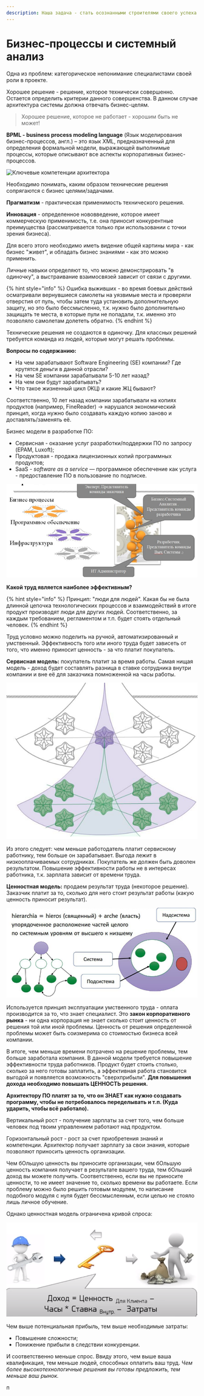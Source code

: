 ```yaml
---
description: Наша задача - стать осознанными строителями своего успеха
---
```


# Бизнес-процессы и системный анализ

Одна из проблем: категорическое непонимание специалистами своей роли в проекте.

Хорошее решение - решение, которое технически совершенно. Остается определить критерии данного совершенства. В данном случае архитектура системы должна отвечать бизнес-целям. 

> Хорошее решение, которое не работает - хорошим быть не может!

**BPML - business process modeling language**  \(Язык моделирования бизнес-процессов, англ.\) – это язык XML, предназначенный для определения формальной модели, выражающей выполнимые процессы, которые описывают все аспекты корпоративных бизнес-процессов.   


![&#x41A;&#x43B;&#x44E;&#x447;&#x435;&#x432;&#x44B;&#x435; &#x43A;&#x43E;&#x43C;&#x43F;&#x435;&#x442;&#x435;&#x43D;&#x446;&#x438;&#x438; &#x430;&#x440;&#x445;&#x438;&#x442;&#x435;&#x43A;&#x442;&#x43E;&#x440;&#x430;](../.gitbook/assets/image%20%2827%29.png)

Необходимо понимать, каким образом технические решения сопрягаются с бизнес целями/задачами.

**Прагматизм** - практическая применимость технического решения.

**Инновация** - определенное нововведение, которое имеет коммерческую применимость, т.е. она приносит конкурентные преимущества \(рассматривается только при использовании с точки зрения бизнеса\).

Для всего этого необходимо иметь видение общей картины мира - как бизнес "живет", и обладать бизнес знаниями - как это можно применить.

Личные навыки определяют то, что можно демонстрировать "в одиночку", а выстраивание взаимосвязей зависит от связи с другими.

{% hint style="info" %}
Ошибка выживших - во время боевых действий осматривали вернувшиеся самолеты на уязвимые места и проверяли отверстия от пуль, чтобы затем туда установить дополнительную защиту, но это было бессмысленно, т.к. нужно было дополнительно защищать те места, в которые пули не попадали, т.к. именно это позволяло самолетам долететь обратно.
{% endhint %}

Технические решения не создаются в одиночку. Для классных решений требуется команда из людей, которые могут решать проблемы.

**Вопросы по содержанию:**

* На чем зарабатывают Software Engineering \(SE\) компании? Где крутятся деньги в данной отрасли?
* На чем SE компании зарабатывали 5-10 лет назад?
* На чем они будут зарабатывать?
* Что такое жизненный цикл \(ЖЦ\) и какие ЖЦ бывают?

Соответственно, 10 лет назад компании зарабатывали на копиях продуктов \(например, FineReader\) -&gt; нарушался экономический принцип, когда нужно было создавать каждую копию заново и доставлять/заменять её. 

Бизнес модели в разработке ПО: 

* Сервисная - оказание услуг разработки/поддержки ПО по запросу \(EPAM, Luxoft\);
* Продуктовая - продажа лицензионных копий программных продуктов;
* SaaS -  _software as a service_ — программное обеспечение как услуга - предоставление ПО в пользование по подписке.

![&#x411;&#x438;&#x437;&#x43D;&#x435;&#x441; &#x43C;&#x43E;&#x434;&#x435;&#x43B;&#x438; &#x432; &#x440;&#x430;&#x437;&#x440;&#x430;&#x431;&#x43E;&#x442;&#x43A;&#x435; &#x41F;&#x41E;](../.gitbook/assets/image%20%2825%29.png)

**Какой труд является наиболее эффективным?**

{% hint style="info" %}
Принцип: "люди для людей". Какая бы не была длинной цепочка технологических процессов и взаимодействий в итоге продукт производят люди для других людей. Соответственно, за каждым требованием, регламентом и т.п. будет стоять отдельный человек.
{% endhint %}

Труд условно можно поделить на ручной, автоматизированный и умственный. Эффективность того или иного труда будет зависеть от того, что именно приносит ценность - за что платит покупатель.

**Сервисная модель:** покупатель платит за время работы. Самая нищая модель - доход будет составлять разница в ставке сотрудника внутри компании и вне её для заказчика помноженной на часы работы.

![&#x421;&#x435;&#x440;&#x432;&#x438;&#x441;&#x43D;&#x430;&#x44F; &#x43C;&#x43E;&#x434;&#x435;&#x43B;&#x44C;](../.gitbook/assets/image%20%2823%29.png)

Из этого следует: чем меньше работодатель платит сервисному работнику, тем больше он зарабатывает. Выгода лежит в низкооплачиваемых сотрудниках. Покупатель же должен быть доволен результатом. Повышение эффективности работы не в интересах работника, т.к. зарплата зависит от времени труда.

**Ценностная модель:** продаем результат труда \(некоторое решение\). Заказчик платит за то, сколько для него стоит результат работы \(какую ценность приносит результат\). 

![&#x426;&#x435;&#x43D;&#x43D;&#x43E;&#x441;&#x442;&#x43D;&#x430;&#x44F; &#x43C;&#x43E;&#x434;&#x435;&#x43B;&#x44C;](../.gitbook/assets/image%20%2822%29.png)

Используется принцип эксплуатации умственного труда - оплата производится за то, что знает специалист. Это **закон корпоративного рынка** - ни одна корпорация не знает сколько стоит ценность от решения той или иной проблемы. Ценность от решения определенной проблемы может быть соизмерима со стоимостью бизнеса всей компании. 

В итоге, чем меньше времени потрачено на решение проблемы, тем больше заработала компания. В данной модели требуется повышение эффективности труда работников. Продукт будет стоить столько, сколько за него готовы заплатить, а эффективная работа становится выгодой и появляется возможность "сверхприбыли". **Для повышения дохода необходимо повышать ЦЕННОСТЬ решения.**

**Архитектору ПО платят за то, что он ЗНАЕТ как нужно создавать программу, чтобы не потребовалось переделывать и т.п. \(Куда ударить, чтобы всё работало\).**

Вертикальный рост - получение зарплаты за счет того, чем больше человек под твоим управлением работают над продуктом.

Горизонтальный рост - рост за счет приобретения знаний и компетенции. Архитектор получает зарплату за свои знания, которые позволяют приносить ценность организации. 

Чем бОльшую ценность вы приносите организации, чем бОльшую ценность компания получает в результате вашего труда, тем бОльший доход вы можете получить. Соответственно, если вы не приносите ценности, то не имеет значение то, сколько времени вы работаете. Если проблему можно было решить готовым модулем, то написание подобного модуля с нуля будет бессмысленным, если целью не стояло лишь личное обучение.

Однако ценностная модель ограничена кривой спроса:

![&#x41A;&#x440;&#x438;&#x432;&#x430;&#x44F; &#x441;&#x43F;&#x440;&#x43E;&#x441;&#x430;](../.gitbook/assets/image%20%283%29.png)

Чем выше потенциальная прибыль, тем выше необходимые затраты:

* Повышение сложности;
* Понижение прибыли в следствии конкуренции.

И соответственно меньше спрос. Ввиду этого, чем выше ваша квалификация, тем меньше людей, способных оплатить ваш труд. _Чем более высокотехнологичные решения вы готовы предложить, тем меньше ваш рынок._

п



